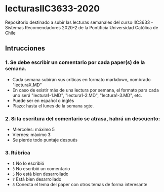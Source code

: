 # lecturasIIC3633-2020
Repositorio destinado a subir las lecturas semanales del curso IIC3633 - Sistemas Recomendadores 2020-2 de la Pontificia Universidad Católica de Chile

## Intrucciones
### 1. Se debe escribir un comentario por cada paper(s) de la semana. 
  - Cada semana subirán sus críticas en formato markdown, nombrado "lecturaX.MD"
  - En caso de existir más de una lectura por semana, el formato para cada uno será "lectura1-1.MD",  "lectura1-2.MD",  "lectura1-3.MD", etc.
  - Puede ser en español o inglés
  - Plazo: hasta el lunes de la semana sgte.
 
### 2. Si la escritura del comentario se atrasa, habrá un descuento:
  - Miércoles: máximo 5
  - Viernes: máximo 3
  - Se pierde todo puntaje después

### 3. Rúbrica
* `1` No lo escribió
* `3` No escribió un comentario
* `5` No está bien desarrollado
* `7` Está bien desarrollado
* `8` Conecta el tema del paper con otros temas de forma interesante
